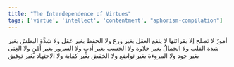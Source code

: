 ```yaml
---
title: "The Interdependence of Virtues"
tags: ['virtue', 'intellect', 'contentment', "aphorism-compilation"]
---
```


 أمورٌ لا تصلح إلا بقرائنها لا ينفع العقل بغير ورع ولا الحفظ بغير عقل ولا شِدَّة البطش بغير شدة القلب ولا الجمالُ بغير حلاوة ولا الحسب بغير أدبٍ ولا السرور بغير أَمْنٍ ولا الغِنى بغير جود ولا المروءة بغير تواضع ولا الخفض بغير كفاية ولا الاجتهاد بغير توفيق

